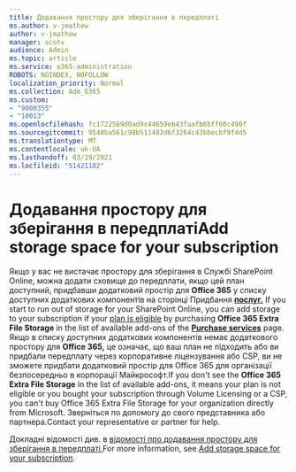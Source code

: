 ```yaml
---
title: Додавання простору для зберігання в передплаті
ms.author: v-jmathew
author: v-jmathew
manager: scotv
audience: Admin
ms.topic: article
ms.service: o365-administration
ROBOTS: NOINDEX, NOFOLLOW
localization_priority: Normal
ms.collection: Adm_O365
ms.custom:
- "9000355"
- "10013"
ms.openlocfilehash: fc1722569d0ad9c44659eb43faafb6bff60c496f
ms.sourcegitcommit: 9540ba561c98b511483d6f3264c43bbecbf9f4d5
ms.translationtype: MT
ms.contentlocale: uk-UA
ms.lasthandoff: 03/29/2021
ms.locfileid: "51421182"
---
```

# <a name="add-storage-space-for-your-subscription"></a><span data-ttu-id="8acae-102">Додавання простору для зберігання в передплаті</span><span class="sxs-lookup"><span data-stu-id="8acae-102">Add storage space for your subscription</span></span>

<span data-ttu-id="8acae-103">Якщо у вас не вистачає простору для зберігання в Службі SharePoint Online, можна додати сховище до передплати, якщо цей план доступний, придбавши додатковий простір для **Office 365** у списку доступних додаткових компонентів на сторінці Придбання **[послуг.](https://go.microsoft.com/fwlink/p/?linkid=868433)** [](https://docs.microsoft.com/microsoft-365/commerce/add-storage-space)</span><span class="sxs-lookup"><span data-stu-id="8acae-103">If you start to run out of storage for your SharePoint Online, you can add storage to your subscription if your [plan is eligible](https://docs.microsoft.com/microsoft-365/commerce/add-storage-space) by purchasing **Office 365 Extra File Storage** in the list of available add-ons of the **[Purchase services](https://go.microsoft.com/fwlink/p/?linkid=868433)** page.</span></span> <span data-ttu-id="8acae-104">Якщо в списку доступних додаткових компонентів немає додаткового простору для **Office 365,** це означає, що ваш план не підходить або ви придбали передплату через корпоративне ліцензування або CSP, ви не зможете придбати додатковий простір для Office 365 для організації безпосередньо в корпорації Майкрософт.</span><span class="sxs-lookup"><span data-stu-id="8acae-104">If you don't see the **Office 365 Extra File Storage** in the list of available add-ons, it means your plan is not eligible or you bought your subscription through Volume Licensing or a CSP, you can't buy Office 365 Extra File Storage for your organization directly from Microsoft.</span></span> <span data-ttu-id="8acae-105">Зверніться по допомогу до свого представника або партнера.</span><span class="sxs-lookup"><span data-stu-id="8acae-105">Contact your representative or partner for help.</span></span>

<span data-ttu-id="8acae-106">Докладні відомості див. в [відомості про додавання простору для зберігання в передплаті.](https://docs.microsoft.com/microsoft-365/commerce/add-storage-space)</span><span class="sxs-lookup"><span data-stu-id="8acae-106">For more information, see [Add storage space for your subscription](https://docs.microsoft.com/microsoft-365/commerce/add-storage-space).</span></span>
